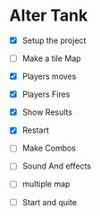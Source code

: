 # Alter Tank

- [X] Setup the project
- [ ] Make a tile Map
- [X] Players moves
- [X] Players Fires
- [X] Show Results
- [X] Restart
- [ ] Make Combos
- [ ] Sound And effects
- [ ] multiple map
- [ ] Start and quite

